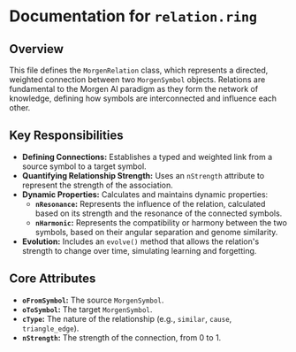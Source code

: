 
# Documentation for `relation.ring`

## Overview

This file defines the `MorgenRelation` class, which represents a directed, weighted connection between two `MorgenSymbol` objects. Relations are fundamental to the Morgen AI paradigm as they form the network of knowledge, defining how symbols are interconnected and influence each other.

## Key Responsibilities

- **Defining Connections:** Establishes a typed and weighted link from a source symbol to a target symbol.
- **Quantifying Relationship Strength:** Uses an `nStrength` attribute to represent the strength of the association.
- **Dynamic Properties:** Calculates and maintains dynamic properties:
    - **`nResonance`:** Represents the influence of the relation, calculated based on its strength and the resonance of the connected symbols.
    - **`nHarmonic`:** Represents the compatibility or harmony between the two symbols, based on their angular separation and genome similarity.
- **Evolution:** Includes an `evolve()` method that allows the relation's strength to change over time, simulating learning and forgetting.

## Core Attributes

- **`oFromSymbol`:** The source `MorgenSymbol`.
- **`oToSymbol`:** The target `MorgenSymbol`.
- **`cType`:** The nature of the relationship (e.g., `similar`, `cause`, `triangle_edge`).
- **`nStrength`:** The strength of the connection, from 0 to 1.
